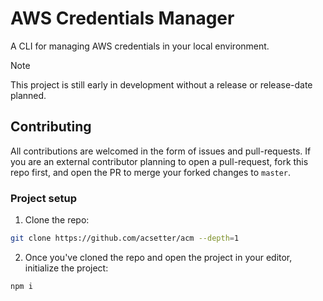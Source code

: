 # AWS Credentials Manager

A CLI for managing AWS credentials in your local environment.

> [!Note]
> This project is still early in development without a release or release-date planned.

## Contributing

All contributions are welcomed in the form of issues and pull-requests. If you are an external contributor planning to open a pull-request, fork this repo first, and open the PR to merge your forked changes to `master`.

### Project setup

1. Clone the repo:

```bash
git clone https://github.com/acsetter/acm --depth=1
```

2. Once you've cloned the repo and open the project in your editor, initialize the project:

```bash
npm i
```
